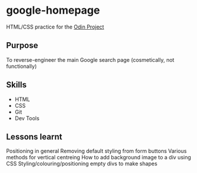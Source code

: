 # google-homepage
HTML/CSS practice for the [Odin Project](http://www.theodinproject.com/web-development-101/html-css)
## Purpose
To reverse-engineer the main Google search page (cosmetically, not functionally)
## Skills
* HTML
* CSS
* Git
* Dev Tools
## Lessons learnt
Positioning in general
Removing default styling from form buttons
Various methods for vertical centreing
How to add background image to a div using CSS
Styling/colouring/positioning empty divs to make shapes
